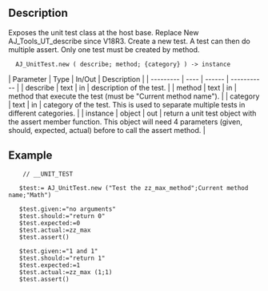 ﻿<!-- AJ_UnitTest.new ( describe; method; {category} ) -> UnitTest class instance -->


## Description

Exposes the unit test class at the host base. Replace New AJ_Tools_UT_describe since V18R3. Create a new test. A test can then do multiple assert. Only one test must be created by method.


```4d
  AJ_UnitTest.new ( describe; method; {category} ) -> instance
```

| Parameter | Type | In/Out | Description |
| --------- | ---- | ------ | ----------- |
| describe | text | in | description of the test. |
| method | text | in | method that execute the test (must be "Current method name"). |
| category | text | in | category of the test. This is used to separate multiple tests in different categories. |
| instance | object | out | return a unit test object with the assert member function. This object will need 4 parameters (given, should, expected, actual) before to call the assert method. |

## Example

```4d
    // __UNIT_TEST

   $test:= AJ_UnitTest.new ("Test the zz_max_method";Current method name;"Math")

   $test.given:="no arguments"
   $test.should:="return 0"
   $test.expected:=0
   $test.actual:=zz_max
   $test.assert()
   
   $test.given:="1 and 1"
   $test.should:="return 1"
   $test.expected:=1
   $test.actual:=zz_max (1;1)
   $test.assert()
```

